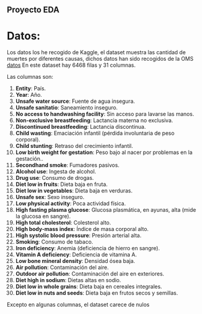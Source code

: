 ## Proyecto EDA

# Datos:

Los datos los he recogido de Kaggle, el dataset muestra las cantidad de muertes por diferentes causas,
dichos datos han sido recogidos de la OMS [datos](https://www.kaggle.com/varpit94/worldwide-deaths-by-risk-factors "datos")
En este dataset hay 6468 filas y 31 columnas.

Las columnas son:
   1. **Entity**: País.
   2. **Year**: Año.
   3. **Unsafe water source**: Fuente de agua insegura.
   4. **Unsafe sanitatio**: Saneamiento inseguro.
   5. **No access to handwashing facility**: Sin acceso para lavarse las manos.
   6. **Non-exclusive breastfeeding**: Lactancia materna no exclusiva.
   7. **Discontinued breastfeeding**: Lactancia discontinua.
   8. **Child wasting**: Emaciación infantil (pérdida involuntaria de peso corporal).
   9. **Child stunting**: Retraso del crecimiento infantil.
   10. **Low birth weight for gestation**: Peso bajo al nacer por problemas en la gestación..
   11. **Secondhand smoke**: Fumadores pasivos.
   12. **Alcohol use**: Ingesta de alcohol.
   13. **Drug use**: Consumo de drogas.
   14. **Diet low in fruits**: Dieta baja en fruta.
   15. **Diet low in vegetables**: Dieta baja en verduras.
   16. **Unsafe sex**: Sexo inseguro.
   17. **Low physical activity**: Poca actividad física.
   18. **High fasting plasma glucose**: Glucosa plasmática, en ayunas, alta (mide la glucosa en sangre).
   19. **High total cholesterol**: Colesterol alto.
   20. **High body-mass index**: Índice de masa corporal alto.
   21. **High systolic blood pressure**: Presión arterial alta.
   22. **Smoking**: Consumo de tabaco.
   23. **Iron deficiency**: Anemia (deficiencia de hierro en sangre).
   24. **Vitamin A deficiency**: Deficiencia de vitamina A.
   25. **Low bone mineral density**: Densidad ósea baja.
   26. **Air pollution**: Contaminación del aire.
   27. **Outdoor air pollution**: Contaminación del aire en exteriores.
   28. **Diet high in sodium**: Dietas altas en sodio.
   29. **Diet low in whole grains**: Dieta baja en cereales integrales.
   30. **Diet low in nuts and seeds**: Dieta baja en frutos secos y semillas.

Excepto en algunas columnas, el dataset carece de nulos